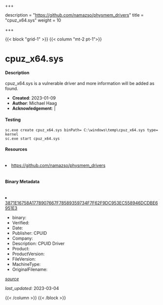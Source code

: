 +++

description = "https://github.com/namazso/physmem_drivers"
title = "cpuz_x64.sys"
weight = 10

+++


{{< block "grid-1" >}}
{{< column "mt-2 pt-1">}}


# cpuz_x64.sys

#### Description


cpuz_x64.sys is a vulnerable driver and more information will be added as found.


- **Created**: 2023-01-09
- **Author**: Michael Haag
- **Acknowledgement**:  | [](https://twitter.com/)

#### Testing

```
sc.exe create cpuz_x64.sys binPath= C:\windows\temp\cpuz_x64.sys type= kernel
sc.exe start cpuz_x64.sys
```

#### Resources
<br>


<li><a href=" https://github.com/namazso/physmem_drivers"> https://github.com/namazso/physmem_drivers</a></li>


<br>


#### Binary Metadata
<br>



<li><a href="https://www.virustotal.com/gui/file/3871E16758A1778907667F78589359734F7F62F9DC953EC558946DCDBE6951E3">3871E16758A1778907667F78589359734F7F62F9DC953EC558946DCDBE6951E3</a></li>



- binary: 
- Verified: 
- Date: 
- Publisher: CPUID
- Company: 
- Description: CPUID Driver
- Product: 
- ProductVersion: 
- FileVersion: 
- MachineType: 
- OriginalFilename: 

[*source*](https://github.com/magicsword-io/LOLDrivers/tree/main/yaml/cpuz_x64.sys.yml)

*last_updated:* 2023-03-04


{{< /column >}}
{{< /block >}}
